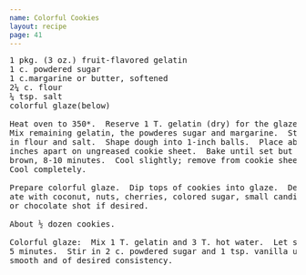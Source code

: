 ```yaml
---
name: Colorful Cookies
layout: recipe
page: 41
---
```


<pre>
1 pkg. (3 oz.) fruit-flavored gelatin
1 c. powdered sugar
1 c.margarine or butter, softened
2¼ c. flour
¼ tsp. salt
colorful glaze(below)

Heat oven to 350*.  Reserve 1 T. gelatin (dry) for the glaze.
Mix remaining gelatin, the powderes sugar and margarine.  Stir
in flour and salt.  Shape dough into 1-inch balls.  Place about 2
inches apart on ungreased cookie sheet.  Bake until set but not
brown, 8-10 minutes.  Cool slightly; remove from cookie sheet.
Cool completely.

Prepare colorful glaze.  Dip tops of cookies into glaze.  Decor-
ate with coconut, nuts, cherries, colored sugar, small candies,
or chocolate shot if desired.

About ½ dozen cookies.

Colorful glaze:  Mix 1 T. gelatin and 3 T. hot water.  Let stand
5 minutes.  Stir in 2 c. powdered sugar and 1 tsp. vanilla until
smooth and of desired consistency.
</pre>

